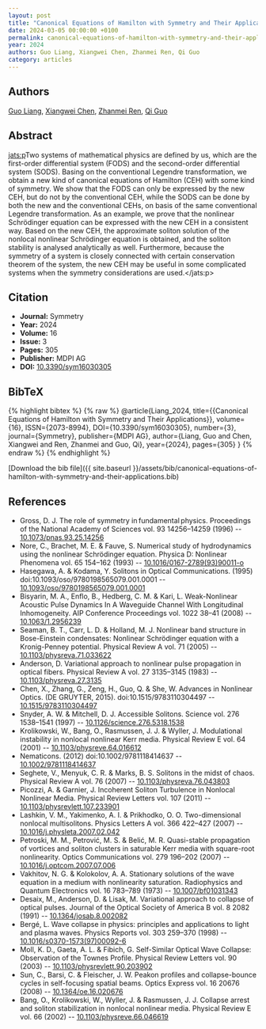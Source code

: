 ```yaml
---
layout: post
title: "Canonical Equations of Hamilton with Symmetry and Their Applications"
date: 2024-03-05 00:00:00 +0100
permalink: canonical-equations-of-hamilton-with-symmetry-and-their-applications
year: 2024
authors: Guo Liang, Xiangwei Chen, Zhanmei Ren, Qi Guo
category: articles
---
```

 
## Authors
[Guo Liang](authors/guo-liang), [Xiangwei Chen](authors/xiangwei-chen), [Zhanmei Ren](authors/zhanmei-ren), [Qi Guo](authors/qi-guo)
 
## Abstract
<jats:p>Two systems of mathematical physics are defined by us, which are the first-order differential system (FODS) and the second-order differential system (SODS). Basing on the conventional Legendre transformation, we obtain a new kind of canonical equations of Hamilton (CEH) with some kind of symmetry. We show that the FODS can only be expressed by the new CEH, but do not by the conventional CEH, while the SODS can be done by both the new and the conventional CEHs, on basis of the same conventional Legendre transformation. As an example, we prove that the nonlinear Schrödinger equation can be expressed with the new CEH in a consistent way. Based on the new CEH, the approximate soliton solution of the nonlocal nonlinear Schrödinger equation is obtained, and the soliton stability is analysed analytically as well. Furthermore, because the symmetry of a system is closely connected with certain conservation theorem of the system, the new CEH may be useful in some complicated systems when the symmetry considerations are used.</jats:p>
 
## Citation
- **Journal:** Symmetry
- **Year:** 2024
- **Volume:** 16
- **Issue:** 3
- **Pages:** 305
- **Publisher:** MDPI AG
- **DOI:** [10.3390/sym16030305](https://doi.org/10.3390/sym16030305)
 
## BibTeX
{% highlight bibtex %}
{% raw %}
@article{Liang_2024,
  title={{Canonical Equations of Hamilton with Symmetry and Their Applications}},
  volume={16},
  ISSN={2073-8994},
  DOI={10.3390/sym16030305},
  number={3},
  journal={Symmetry},
  publisher={MDPI AG},
  author={Liang, Guo and Chen, Xiangwei and Ren, Zhanmei and Guo, Qi},
  year={2024},
  pages={305}
}
{% endraw %}
{% endhighlight %}
 
[Download the bib file]({{ site.baseurl }}/assets/bib/canonical-equations-of-hamilton-with-symmetry-and-their-applications.bib)
 
## References
- Gross, D. J. The role of symmetry in fundamental physics. Proceedings of the National Academy of Sciences vol. 93 14256–14259 (1996) -- [10.1073/pnas.93.25.14256](https://doi.org/10.1073/pnas.93.25.14256)
- Nore, C., Brachet, M. E. & Fauve, S. Numerical study of hydrodynamics using the nonlinear Schrödinger equation. Physica D: Nonlinear Phenomena vol. 65 154–162 (1993) -- [10.1016/0167-2789(93)90011-o](https://doi.org/10.1016/0167-2789(93)90011-o)
- Hasegawa, A. & Kodama, Y. Solitons in Optical Communications. (1995) doi:10.1093/oso/9780198565079.001.0001 -- [10.1093/oso/9780198565079.001.0001](https://doi.org/10.1093/oso/9780198565079.001.0001)
- Bisyarin, M. A., Enflo, B., Hedberg, C. M. & Kari, L. Weak-Nonlinear Acoustic Pulse Dynamics In A Waveguide Channel With Longitudinal Inhomogeneity. AIP Conference Proceedings vol. 1022 38–41 (2008) -- [10.1063/1.2956239](https://doi.org/10.1063/1.2956239)
- Seaman, B. T., Carr, L. D. & Holland, M. J. Nonlinear band structure in Bose-Einstein condensates: Nonlinear Schrödinger equation with a Kronig-Penney potential. Physical Review A vol. 71 (2005) -- [10.1103/physreva.71.033622](https://doi.org/10.1103/physreva.71.033622)
- Anderson, D. Variational approach to nonlinear pulse propagation in optical fibers. Physical Review A vol. 27 3135–3145 (1983) -- [10.1103/physreva.27.3135](https://doi.org/10.1103/physreva.27.3135)
- Chen, X., Zhang, G., Zeng, H., Guo, Q. & She, W. Advances in Nonlinear Optics. (DE GRUYTER, 2015). doi:10.1515/9783110304497 -- [10.1515/9783110304497](https://doi.org/10.1515/9783110304497)
- Snyder, A. W. & Mitchell, D. J. Accessible Solitons. Science vol. 276 1538–1541 (1997) -- [10.1126/science.276.5318.1538](https://doi.org/10.1126/science.276.5318.1538)
- Krolikowski, W., Bang, O., Rasmussen, J. J. & Wyller, J. Modulational instability in nonlocal nonlinear Kerr media. Physical Review E vol. 64 (2001) -- [10.1103/physreve.64.016612](https://doi.org/10.1103/physreve.64.016612)
- Nematicons. (2012) doi:10.1002/9781118414637 -- [10.1002/9781118414637](https://doi.org/10.1002/9781118414637)
- Seghete, V., Menyuk, C. R. & Marks, B. S. Solitons in the midst of chaos. Physical Review A vol. 76 (2007) -- [10.1103/physreva.76.043803](https://doi.org/10.1103/physreva.76.043803)
- Picozzi, A. & Garnier, J. Incoherent Soliton Turbulence in Nonlocal Nonlinear Media. Physical Review Letters vol. 107 (2011) -- [10.1103/physrevlett.107.233901](https://doi.org/10.1103/physrevlett.107.233901)
- Lashkin, V. M., Yakimenko, A. I. & Prikhodko, O. O. Two-dimensional nonlocal multisolitons. Physics Letters A vol. 366 422–427 (2007) -- [10.1016/j.physleta.2007.02.042](https://doi.org/10.1016/j.physleta.2007.02.042)
- Petroski, M. M., Petrović, M. S. & Belić, M. R. Quasi-stable propagation of vortices and soliton clusters in saturable Kerr media with square-root nonlinearity. Optics Communications vol. 279 196–202 (2007) -- [10.1016/j.optcom.2007.07.006](https://doi.org/10.1016/j.optcom.2007.07.006)
- Vakhitov, N. G. & Kolokolov, A. A. Stationary solutions of the wave equation in a medium with nonlinearity saturation. Radiophysics and Quantum Electronics vol. 16 783–789 (1973) -- [10.1007/bf01031343](https://doi.org/10.1007/bf01031343)
- Desaix, M., Anderson, D. & Lisak, M. Variational approach to collapse of optical pulses. Journal of the Optical Society of America B vol. 8 2082 (1991) -- [10.1364/josab.8.002082](https://doi.org/10.1364/josab.8.002082)
- Bergé, L. Wave collapse in physics: principles and applications to light and plasma waves. Physics Reports vol. 303 259–370 (1998) -- [10.1016/s0370-1573(97)00092-6](https://doi.org/10.1016/s0370-1573(97)00092-6)
- Moll, K. D., Gaeta, A. L. & Fibich, G. Self-Similar Optical Wave Collapse: Observation of the Townes Profile. Physical Review Letters vol. 90 (2003) -- [10.1103/physrevlett.90.203902](https://doi.org/10.1103/physrevlett.90.203902)
- Sun, C., Barsi, C. & Fleischer, J. W. Peakon profiles and collapse-bounce cycles in self-focusing spatial beams. Optics Express vol. 16 20676 (2008) -- [10.1364/oe.16.020676](https://doi.org/10.1364/oe.16.020676)
- Bang, O., Krolikowski, W., Wyller, J. & Rasmussen, J. J. Collapse arrest and soliton stabilization in nonlocal nonlinear media. Physical Review E vol. 66 (2002) -- [10.1103/physreve.66.046619](https://doi.org/10.1103/physreve.66.046619)

